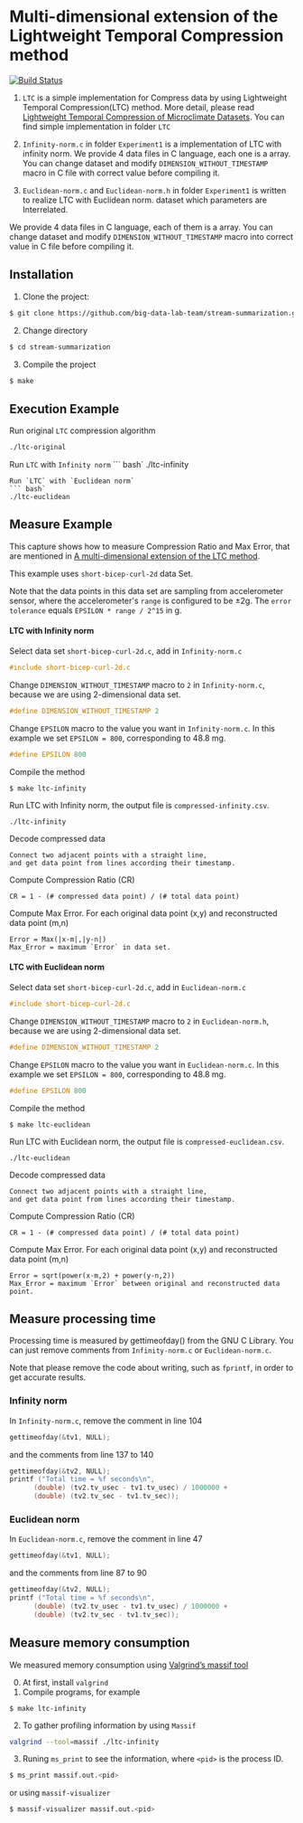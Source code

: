 # Multi-dimensional extension of the Lightweight Temporal Compression method

[![Build Status](https://travis-ci.org/big-data-lab-team/stream-summarization.svg?branch=master)](https://travis-ci.org/big-data-lab-team/stream-summarization)

1. `LTC` is a simple implementation for Compress data by using Lightweight Temporal Compression(LTC) method.
More detail, please read [Lightweight Temporal Compression of Microclimate Datasets](https://escholarship.org/uc/item/6zg2n1rh).
You can find simple implementation in folder `LTC`

2. `Infinity-norm.c` in folder `Experiment1` is a implementation of LTC with infinity norm. We provide 4 data files in C language, each one is a array. You can change dataset and modify `DIMENSION_WITHOUT_TIMESTAMP` macro in C file with correct value before compiling it.

3. `Euclidean-norm.c` and `Euclidean-norm.h` in folder `Experiment1` is written to realize LTC with Euclidean norm. dataset which parameters are Interrelated.

We provide 4 data files in C language, each of them is a array. You can change
dataset and modify `DIMENSION_WITHOUT_TIMESTAMP` macro into correct value in C
file before compiling it.

## Installation

1. Clone the project:
``` bash
$ git clone https://github.com/big-data-lab-team/stream-summarization.git
```

2. Change directory
``` bash
$ cd stream-summarization
```
3. Compile the project
``` bash
$ make
```

## Execution Example

Run original `LTC` compression algorithm
```bash
./ltc-original
```
Run `LTC` with `Infinity norm`
``` bash`
./ltc-infinity
```
Run `LTC` with `Euclidean norm`
``` bash`
./ltc-euclidean
```

## Measure Example
This capture shows how to measure Compression Ratio and Max Error, that are mentioned in [A multi-dimensional extension of the LTC method](https://github.com/big-data-lab-team/paper-multidimensional-ltc.git).

This example uses `short-bicep-curl-2d` data Set.

Note that the data points in this data set are sampling from accelerometer
sensor, where the accelerometer's `range` is configured to be ±2g. The `error
tolerance` equals `EPSILON * range / 2^15` in g.

#### LTC with Infinity norm
Select data set `short-bicep-curl-2d.c`, add in `Infinity-norm.c`
```c
#include short-bicep-curl-2d.c
```
Change `DIMENSION_WITHOUT_TIMESTAMP` macro to `2` in `Infinity-norm.c`, because we are using 2-dimensional data set.
```c
#define DIMENSION_WITHOUT_TIMESTAMP 2
```
Change `EPSILON` macro to the value you want in `Infinity-norm.c`.
In this example we set `EPSILON = 800`, corresponding to 48.8 mg.
```c
#define EPSILON 800
```
Compile the method
```
$ make ltc-infinity
```
Run LTC with Infinity norm, the output file is `compressed-infinity.csv`.
```
./ltc-infinity
```
Decode compressed data
```
Connect two adjacent points with a straight line,
and get data point from lines according their timestamp.
```
Compute Compression Ratio (CR)
```
CR = 1 - (# compressed data point) / (# total data point)
```
Compute Max Error. For each original data point (x,y) and reconstructed data point (m,n)
```
Error = Max(|x-m|,|y-n|)
Max_Error = maximum `Error` in data set.
```
#### LTC with Euclidean norm
Select data set `short-bicep-curl-2d.c`, add in `Euclidean-norm.c`
```c
#include short-bicep-curl-2d.c
```
Change `DIMENSION_WITHOUT_TIMESTAMP` macro to `2` in `Euclidean-norm.h`, because we are using 2-dimensional data set.
```c
#define DIMENSION_WITHOUT_TIMESTAMP 2
```
Change `EPSILON` macro to the value you want in `Euclidean-norm.c`.
In this example we set `EPSILON = 800`, corresponding to 48.8 mg.
```c
#define EPSILON 800
```
Compile the method
```
$ make ltc-euclidean
```
Run LTC with Euclidean norm, the output file is `compressed-euclidean.csv`.
```
./ltc-euclidean
```
Decode compressed data
```
Connect two adjacent points with a straight line,
and get data point from lines according their timestamp.
```
Compute Compression Ratio (CR)
```
CR = 1 - (# compressed data point) / (# total data point)
```
Compute Max Error. For each original data point (x,y) and reconstructed data point (m,n)
```
Error = sqrt(power(x-m,2) + power(y-n,2))
Max_Error = maximum `Error` between original and reconstructed data point.
```
## Measure processing time
Processing time is measured by gettimeofday() from the GNU C Library. You can
just remove comments from `Infinity-norm.c` or `Euclidean-norm.c`.

Note that please remove the code about writing, such as `fprintf`, in order to
get accurate results.


### Infinity norm
In `Infinity-norm.c`, remove the comment in line 104
```c
gettimeofday(&tv1, NULL);
```
and the comments from line 137 to 140
```c
gettimeofday(&tv2, NULL);
printf ("Total time = %f seconds\n",
      (double) (tv2.tv_usec - tv1.tv_usec) / 1000000 +
      (double) (tv2.tv_sec - tv1.tv_sec));
```

### Euclidean norm

In `Euclidean-norm.c`, remove the comment in line 47
```c
gettimeofday(&tv1, NULL);
```
and the comments from line 87 to 90
```c
gettimeofday(&tv2, NULL);
printf ("Total time = %f seconds\n",
      (double) (tv2.tv_usec - tv1.tv_usec) / 1000000 +
      (double) (tv2.tv_sec - tv1.tv_sec));
```
## Measure memory consumption
We measured memory consumption using [Valgrind’s massif
tool](http://valgrind.org/docs/manual/ms-manual.html)

0. At first, install `valgrind`
1. Compile programs, for example
```
$ make ltc-infinity
```
2. To gather profiling information by using `Massif`
```bash
valgrind --tool=massif ./ltc-infinity
```
3. Runing `ms_print` to see the information, where `<pid>` is the process ID.
```bash
$ ms_print massif.out.<pid>
```
or using `massif-visualizer`
```bash
$ massif-visualizer massif.out.<pid>
```

